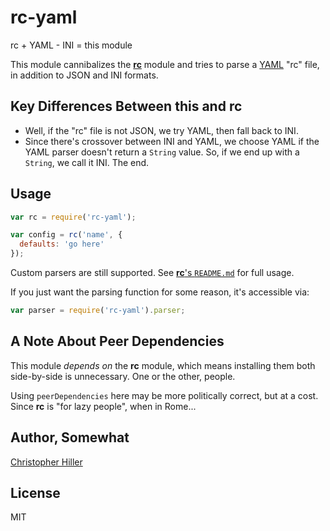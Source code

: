 # rc-yaml

rc + YAML - INI = this module 

This module cannibalizes the [**rc**](https://www.npmjs.com/package/rc) module and tries to parse a [YAML](http://yaml.org) "rc" file, in addition to JSON and INI formats.
 
## Key Differences Between this and **rc**
   
- Well, if the "rc" file is not JSON, we try YAML, then fall back to INI.
- Since there's crossover between INI and YAML, we choose YAML if the YAML parser doesn't return a `String` value.  So, if we end up with a `String`, we call it INI.  The end. 

## Usage

```js
var rc = require('rc-yaml');

var config = rc('name', {
  defaults: 'go here'
});
```

Custom parsers are still supported. See [**rc**'s `README.md`](https://github.com/dominictarr/rc/blob/master/README.md) for full usage.

If you just want the parsing function for some reason, it's accessible via:

```js
var parser = require('rc-yaml').parser;
```

## A Note About Peer Dependencies

This module *depends on* the **rc** module, which means installing them both side-by-side is unnecessary.  One or the other, people.

Using `peerDependencies` here may be more politically correct, but at a cost.  Since **rc** is "for lazy people", when in Rome...

## Author, Somewhat

[Christopher Hiller](https://boneskull.com)

## License

MIT

 

